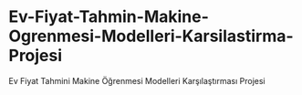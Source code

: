 # Ev-Fiyat-Tahmin-Makine-Ogrenmesi-Modelleri-Karsilastirma-Projesi
Ev Fiyat Tahmini Makine Öğrenmesi Modelleri Karşılaştırması Projesi
